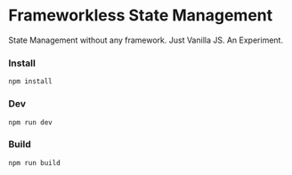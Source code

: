 # Frameworkless State Management

State Management without any framework. Just Vanilla JS. An Experiment.


### Install

```
npm install
```

### Dev

```
npm run dev
```

### Build

```
npm run build
```
